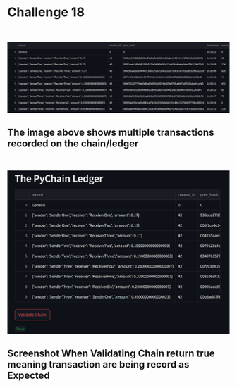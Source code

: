 # Challenge 18
<br>

![Ledger From Streamlit App](image/Ledger.png)
## The image above shows multiple transactions recorded on the chain/ledger  
<br>

![Validated Chain Working as Expected](image/ValidatedChain.png)  
## Screenshot When Validating Chain return true meaning transaction are being record as Expected